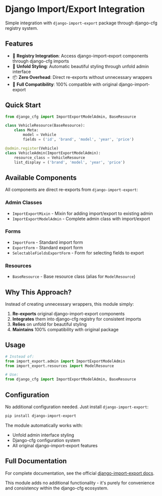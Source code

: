 # Django Import/Export Integration

Simple integration with `django-import-export` package through django-cfg registry system.

## Features

- 🔗 **Registry Integration**: Access django-import-export components through django-cfg imports
- 🎨 **Unfold Styling**: Automatic beautiful styling through unfold admin interface
- 📦 **Zero Overhead**: Direct re-exports without unnecessary wrappers
- 🚀 **Full Compatibility**: 100% compatible with original django-import-export

## Quick Start

```python
from django_cfg import ImportExportModelAdmin, BaseResource

class VehicleResource(BaseResource):
    class Meta:
        model = Vehicle
        fields = ('id', 'brand', 'model', 'year', 'price')

@admin.register(Vehicle)
class VehicleAdmin(ImportExportModelAdmin):
    resource_class = VehicleResource
    list_display = ('brand', 'model', 'year', 'price')
```

## Available Components

All components are direct re-exports from `django-import-export`:

### Admin Classes
- `ImportExportMixin` - Mixin for adding import/export to existing admin
- `ImportExportModelAdmin` - Complete admin class with import/export

### Forms  
- `ImportForm` - Standard import form
- `ExportForm` - Standard export form
- `SelectableFieldsExportForm` - Form for selecting fields to export

### Resources
- `BaseResource` - Base resource class (alias for `ModelResource`)

## Why This Approach?

Instead of creating unnecessary wrappers, this module simply:

1. **Re-exports** original django-import-export components
2. **Integrates** them into django-cfg registry for consistent imports
3. **Relies** on unfold for beautiful styling
4. **Maintains** 100% compatibility with original package

## Usage

```python
# Instead of:
from import_export.admin import ImportExportModelAdmin
from import_export.resources import ModelResource

# Use:
from django_cfg import ImportExportModelAdmin, BaseResource
```

## Configuration

No additional configuration needed. Just install `django-import-export`:

```bash
pip install django-import-export
```

The module automatically works with:
- Unfold admin interface styling
- Django-cfg configuration system
- All original django-import-export features

## Full Documentation

For complete documentation, see the official [django-import-export docs](https://django-import-export.readthedocs.io/).

This module adds no additional functionality - it's purely for convenience and consistency within the django-cfg ecosystem.